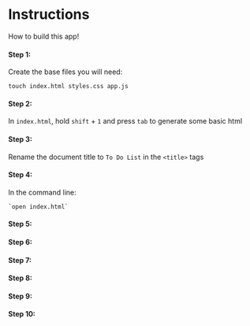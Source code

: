 # Instructions

How to build this app!

#### Step 1:
  Create the base files you will need:

    touch index.html styles.css app.js

#### Step 2:
  In `index.html`, hold `shift` + `1` and press `tab` to generate some basic html

#### Step 3:
  Rename the document title to `To Do List` in the `<title>` tags

#### Step 4:
  In the command line: 
  
    `open index.html`

#### Step 5:

#### Step 6:

#### Step 7:

#### Step 8:

#### Step 9:

#### Step 10:
